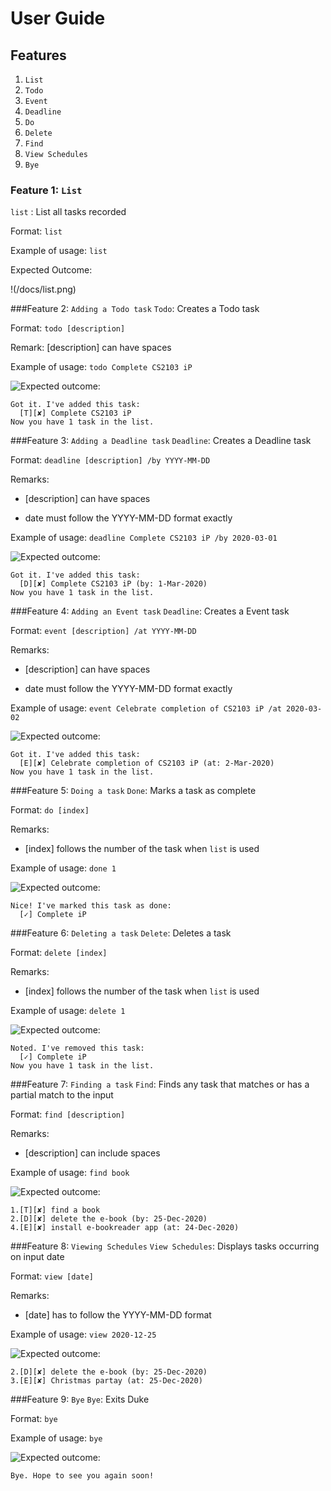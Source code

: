 # User Guide

## Features
1. `List` 
1. `Todo`
1. `Event`
1. `Deadline`
1. `Do`
1. `Delete`
1. `Find`
1. `View Schedules`
1. `Bye`


### Feature 1: `List`
`list` : List all tasks recorded

Format: `list`

Example of usage: `list`

Expected Outcome:

!(/docs/list.png)

###Feature 2: `Adding a Todo task`
`Todo`: Creates a Todo task

Format: `todo [description]`

Remark: [description] can have spaces

Example of usage: `todo Complete CS2103 iP`

![Expected outcome:](/docs/todo.png) 

```
Got it. I've added this task:
  [T][✘] Complete CS2103 iP
Now you have 1 task in the list.
```

###Feature 3: `Adding a Deadline task`
`Deadline`: Creates a Deadline task

Format: `deadline [description] /by YYYY-MM-DD`

Remarks:
* [description] can have spaces

* date must follow the YYYY-MM-DD format exactly

Example of usage: `deadline Complete CS2103 iP /by 2020-03-01`

![Expected outcome:](/docs/deadline.png)
```
Got it. I've added this task:
  [D][✘] Complete CS2103 iP (by: 1-Mar-2020)
Now you have 1 task in the list.
```

###Feature 4: `Adding an Event task`
`Deadline`: Creates a Event task

Format: `event [description] /at YYYY-MM-DD`

Remarks:
* [description] can have spaces

* date must follow the YYYY-MM-DD format exactly

Example of usage: `event Celebrate completion of CS2103 iP /at 2020-03-02`

![Expected outcome:](/docs/event.png)
```
Got it. I've added this task:
  [E][✘] Celebrate completion of CS2103 iP (at: 2-Mar-2020)
Now you have 1 task in the list.
```

###Feature 5: `Doing a task`
`Done`: Marks a task as complete

Format: `do [index]`

Remarks:
* [index] follows the number of the task when `list` is used

Example of usage: `done 1`

![Expected outcome:](/docs/done.png)
```
Nice! I've marked this task as done:
  [✓] Complete iP
```

###Feature 6: `Deleting a task`
`Delete`: Deletes a task

Format: `delete [index]`

Remarks:
* [index] follows the number of the task when `list` is used

Example of usage: `delete 1`

![Expected outcome:](/docs/delete.png)
```
Noted. I've removed this task:
  [✓] Complete iP
Now you have 1 task in the list.
```

###Feature 7: `Finding a task`
`Find`: Finds any task that matches or has a partial match to the input

Format: `find [description]`

Remarks:
* [description] can include spaces

Example of usage: `find book`

![Expected outcome:](/docs/find.png)
```
1.[T][✘] find a book
2.[D][✘] delete the e-book (by: 25-Dec-2020)
4.[E][✘] install e-bookreader app (at: 24-Dec-2020) 
```

###Feature 8: `Viewing Schedules`
`View Schedules`: Displays tasks occurring on input date 

Format: `view [date]`

Remarks:
* [date] has to follow the YYYY-MM-DD format

Example of usage: `view 2020-12-25`

![Expected outcome:](/docs/view.png)
```
2.[D][✘] delete the e-book (by: 25-Dec-2020)
3.[E][✘] Christmas partay (at: 25-Dec-2020)
```


###Feature 9: `Bye`
`Bye`: Exits Duke

Format: `bye`

Example of usage: `bye`

![Expected outcome:](/docs/bye.png)
```
Bye. Hope to see you again soon!
```